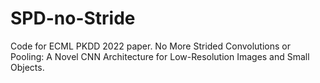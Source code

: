 # SPD-no-Stride
Code for ECML PKDD 2022 paper. No More Strided Convolutions or Pooling: A Novel CNN Architecture for Low-Resolution Images and Small Objects.

